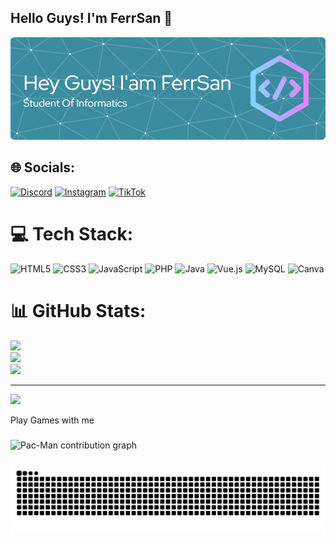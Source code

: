 ## Hello Guys! I'm FerrSan 👋

<!--
**FerrSan/FerrSan** is a ✨ _special_ ✨ repository because its `README.md` (this file) appears on your GitHub profile.

Here are some ideas to get you started:

- 🌱 I’m currently learning ...
- 👯 I’m looking to collaborate on ...
- 🤔 I’m looking for help with ...
- 💬 Ask me about ...
- 📫 How to reach me: ...
- 😄 Pronouns: ...
- ⚡ Fun fact: ...
-->
![FerrSan X IveLiz](img/github-header-image.png)
<!-- - 🔭 I’m currently working on @FerrSan

- 🌱 I’m currently learning [laravel 12]{https://laravel.com} Framework
- 🌱 I’m currently learning [Vue Js]{https://vuejs.org} Framework

-my gf >/< 
![iveLizz](img/ivliz.jpeg)

-☁️☁️☁️

###### Skills

<img src="https://img.shields.io/badge/HTML5-E34F26?style=for-the-badge&logo=html5&logoColor=white
" />
<img src="https://img.shields.io/badge/CSS3-1572B6?style=for-the-badge&logo=css3&logoColor=white
" />
<img src="https://img.shields.io/badge/JavaScript-323330?style=for-the-badge&logo=javascript&logoColor=F7DF1E
" />
<img src="https://img.shields.io/badge/PHP-777BB4?style=for-the-badge&logo=php&logoColor=white
" />
<img src="https://img.shields.io/badge/Laravel-FF2D20?style=for-the-badge&logo=laravel&logoColor=white" />
<img src="https://img.shields.io/badge/Laragon-0E83CD?style=for-the-badge&logo=Laragon&logoColor=white
"/>

##### Social

![https://www.instagram.com/araataa._/](https://img.shields.io/badge/Instagram-E4405F?style=for-the-badge&logo=instagram&logoColor=white
)

![https://www.tiktok.com/@codesfeatferr](https://img.shields.io/badge/TikTok-000000?style=for-the-badge&logo=tiktok&logoColor=white
) -->

<!-- # 💫 About Me:
## Hello World I'm FerrSan 👋<br>
 -->

## 🌐 Socials:
[![Discord](https://img.shields.io/badge/Discord-%237289DA.svg?logo=discord&logoColor=white)](https://discord.gg/@kasugax) [![Instagram](https://img.shields.io/badge/Instagram-%23E4405F.svg?logo=Instagram&logoColor=white)](https://instagram.com/@araataa._) [![TikTok](https://img.shields.io/badge/TikTok-%23000000.svg?logo=TikTok&logoColor=white)](https://tiktok.com/@@codesfeatferr) 

# 💻 Tech Stack:
![HTML5](https://img.shields.io/badge/html5-%23E34F26.svg?style=for-the-badge&logo=html5&logoColor=white) ![CSS3](https://img.shields.io/badge/css3-%231572B6.svg?style=for-the-badge&logo=css3&logoColor=white) ![JavaScript](https://img.shields.io/badge/javascript-%23323330.svg?style=for-the-badge&logo=javascript&logoColor=%23F7DF1E) ![PHP](https://img.shields.io/badge/php-%23777BB4.svg?style=for-the-badge&logo=php&logoColor=white) ![Java](https://img.shields.io/badge/java-%23ED8B00.svg?style=for-the-badge&logo=openjdk&logoColor=white) ![Vue.js](https://img.shields.io/badge/vue.js-%2335495e.svg?style=for-the-badge&logo=vuedotjs&logoColor=%234FC08D) ![MySQL](https://img.shields.io/badge/mysql-4479A1.svg?style=for-the-badge&logo=mysql&logoColor=white) ![Canva](https://img.shields.io/badge/Canva-%2300C4CC.svg?style=for-the-badge&logo=Canva&logoColor=white)
# 📊 GitHub Stats:
![](https://github-readme-stats.vercel.app/api?username=FerrSan&theme=shadow_green&hide_border=false&include_all_commits=true&count_private=true)<br/>
![](https://nirzak-streak-stats.vercel.app/?user=FerrSan&theme=shadow_green&hide_border=false)<br/>
![](https://github-readme-stats.vercel.app/api/top-langs/?username=FerrSan&theme=shadow_green&hide_border=false&include_all_commits=true&count_private=true&layout=compact)

---
[![](https://visitcount.itsvg.in/api?id=FerrSan&icon=0&color=0)](https://visitcount.itsvg.in)

<p align="left">Play Games with me</p>

###

<img src="https://raw.githubusercontent.com/FerrSan/FerrSan/output/pacman-contribution-graph.svg" alt="Pac-Man contribution graph" />


###

<img src="https://raw.githubusercontent.com/FerrSan/FerrSan/output/snake.svg" alt="Snake animation" />

###
<!-- Proudly created with GPRM ( https://gprm.itsvg.in ) -->